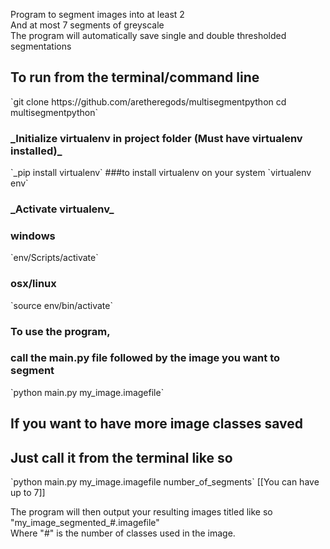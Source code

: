 Program to segment images into at least 2  
And at most 7 segments of greyscale  
The program will automatically save single and double thresholded segmentations  

<h2>To run from the terminal/command line</h2>  
`git clone https://github.com/aretheregods/multisegmentpython  
cd multisegmentpython`  
  
<h3>_Initialize virtualenv in project folder (Must have virtualenv installed)_</h3>  
`_pip install virtualenv` ###to install virtualenv on your system  
`virtualenv env`  
  
<h3>_Activate virtualenv_</h3>  
<h3>windows</h3>  
`env/Scripts/activate`  
  
<h3>osx/linux</h3>  
`source env/bin/activate`  
  
<h3>To use the program,</h3>  
<h3>call the main.py file followed by the image you want to segment</h3>  
`python main.py my_image.imagefile`  
  
  
<h2>If you want to have more image classes saved</h2>  
<h2>Just call it from the terminal like so</h2>  
`python main.py my_image.imagefile number_of_segments` [[You can have up to 7]]  
  
The program will then output your resulting images titled like so "my_image_segmented_#.imagefile"  
Where "#" is the number of classes used in the image.  
